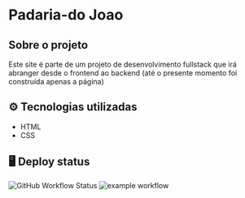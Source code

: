 # Padaria-do Joao

## Sobre o projeto
Este site é parte de um projeto de desenvolvimento fullstack que irá abranger desde o frontend ao backend (até o presente momento foi construída apenas a página)

## ⚙ Tecnologias utilizadas
- HTML
- CSS


## 🖥 Deploy status
![GitHub Workflow Status](https://img.shields.io/github/workflow/status/anselmosz/padaria-dojoao/CI?label=build)
![example workflow](https://github.com/github/docs/actions/workflows/main.yml/badge.svg)